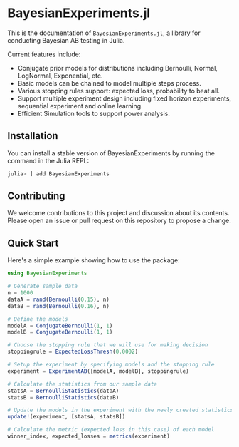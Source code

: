 # BayesianExperiments.jl

This is the documentation of `BayesianExperiments.jl`, a library for conducting Bayesian AB testing in Julia.

Current features include:

- Conjugate prior models for distributions including Bernoulli, Normal, LogNormal, Exponential, etc.
- Basic models can be chained to model multiple steps process.
- Various stopping rules support: expected loss, probability to beat all.
- Support multiple experiment design including fixed horizon experiments, sequential experiment and online learning.
- Efficient Simulation tools to support power analysis.

## Installation

You can install a stable version of BayesianExperiments by running the command in the Julia REPL:

```julia
julia> ] add BayesianExperiments
```

## Contributing

We welcome contributions to this project and discussion about its contents. Please open an issue or pull request on this repository to propose a change.

## Quick Start

Here's a simple example showing how to use the package:

```julia
using BayesianExperiments

# Generate sample data
n = 1000
dataA = rand(Bernoulli(0.15), n)
dataB = rand(Bernoulli(0.16), n)

# Define the models
modelA = ConjugateBernoulli(1, 1)
modelB = ConjugateBernoulli(1, 1)

# Choose the stopping rule that we will use for making decision
stoppingrule = ExpectedLossThresh(0.0002)

# Setup the experiment by specifying models and the stopping rule
experiment = ExperimentAB([modelA, modelB], stoppingrule)

# Calculate the statistics from our sample data
statsA = BernoulliStatistics(dataA)
statsB = BernoulliStatistics(dataB)

# Update the models in the experiment with the newly created statistics
update!(experiment, [statsA, statsB])

# Calculate the metric (expected loss in this case) of each model 
winner_index, expected_losses = metrics(experiment)
```
